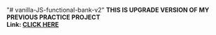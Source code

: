 "# vanilla-JS-functional-bank-v2" 
<b> THIS IS UPGRADE VERSION OF MY PREVIOUS PRACTICE PROJECT<b>
  <br>
  Link: <a href="https://github.com/rahimuj570/simple-vanilla-js-bank">CLICK HERE</a>
